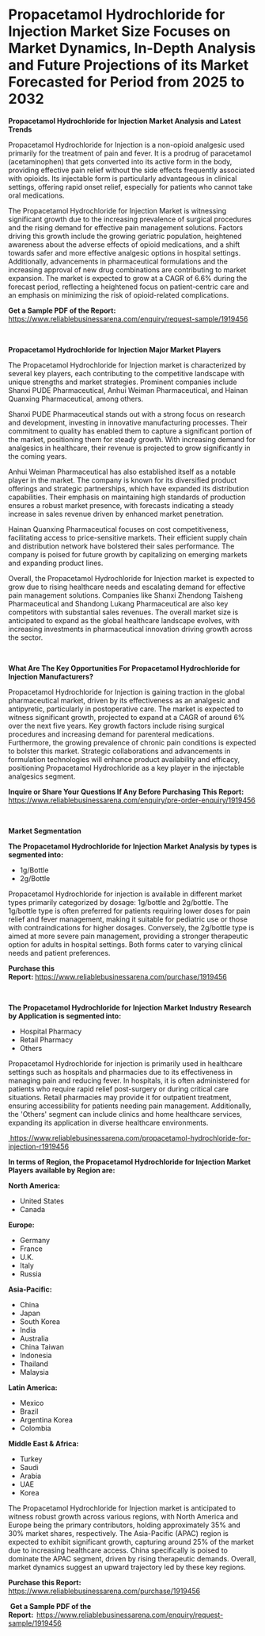 <p><h1>Propacetamol Hydrochloride for Injection Market Size Focuses on Market Dynamics, In-Depth Analysis and Future Projections of its Market Forecasted for Period from 2025 to 2032</h1></p><p><strong>Propacetamol Hydrochloride for Injection Market Analysis and Latest Trends</strong></p>
<p><p>Propacetamol Hydrochloride for Injection is a non-opioid analgesic used primarily for the treatment of pain and fever. It is a prodrug of paracetamol (acetaminophen) that gets converted into its active form in the body, providing effective pain relief without the side effects frequently associated with opioids. Its injectable form is particularly advantageous in clinical settings, offering rapid onset relief, especially for patients who cannot take oral medications.</p><p>The Propacetamol Hydrochloride for Injection Market is witnessing significant growth due to the increasing prevalence of surgical procedures and the rising demand for effective pain management solutions. Factors driving this growth include the growing geriatric population, heightened awareness about the adverse effects of opioid medications, and a shift towards safer and more effective analgesic options in hospital settings. Additionally, advancements in pharmaceutical formulations and the increasing approval of new drug combinations are contributing to market expansion. The market is expected to grow at a CAGR of 6.6% during the forecast period, reflecting a heightened focus on patient-centric care and an emphasis on minimizing the risk of opioid-related complications.</p></p>
<p><strong>Get a Sample PDF of the Report:&nbsp;</strong> <a href="https://www.reliablebusinessarena.com/enquiry/request-sample/1919456?utm_campaign=2042&utm_medium=2&utm_source=Github&utm_content=ia&utm_term=19042025&utm_id=propacetamol-hydrochloride-for-injection">https://www.reliablebusinessarena.com/enquiry/request-sample/1919456</a></p>
<p>&nbsp;</p>
<p><strong>Propacetamol Hydrochloride for Injection Major Market Players</strong></p>
<p><p>The Propacetamol Hydrochloride for Injection market is characterized by several key players, each contributing to the competitive landscape with unique strengths and market strategies. Prominent companies include Shanxi PUDE Pharmaceutical, Anhui Weiman Pharmaceutical, and Hainan Quanxing Pharmaceutical, among others.</p><p>Shanxi PUDE Pharmaceutical stands out with a strong focus on research and development, investing in innovative manufacturing processes. Their commitment to quality has enabled them to capture a significant portion of the market, positioning them for steady growth. With increasing demand for analgesics in healthcare, their revenue is projected to grow significantly in the coming years.</p><p>Anhui Weiman Pharmaceutical has also established itself as a notable player in the market. The company is known for its diversified product offerings and strategic partnerships, which have expanded its distribution capabilities. Their emphasis on maintaining high standards of production ensures a robust market presence, with forecasts indicating a steady increase in sales revenue driven by enhanced market penetration.</p><p>Hainan Quanxing Pharmaceutical focuses on cost competitiveness, facilitating access to price-sensitive markets. Their efficient supply chain and distribution network have bolstered their sales performance. The company is poised for future growth by capitalizing on emerging markets and expanding product lines.</p><p>Overall, the Propacetamol Hydrochloride for Injection market is expected to grow due to rising healthcare needs and escalating demand for effective pain management solutions. Companies like Shanxi Zhendong Taisheng Pharmaceutical and Shandong Lukang Pharmaceutical are also key competitors with substantial sales revenues. The overall market size is anticipated to expand as the global healthcare landscape evolves, with increasing investments in pharmaceutical innovation driving growth across the sector.</p></p>
<p>&nbsp;</p>
<p><strong>What Are The Key Opportunities For Propacetamol Hydrochloride for Injection Manufacturers?</strong></p>
<p><p>Propacetamol Hydrochloride for Injection is gaining traction in the global pharmaceutical market, driven by its effectiveness as an analgesic and antipyretic, particularly in postoperative care. The market is expected to witness significant growth, projected to expand at a CAGR of around 6% over the next five years. Key growth factors include rising surgical procedures and increasing demand for parenteral medications. Furthermore, the growing prevalence of chronic pain conditions is expected to bolster this market. Strategic collaborations and advancements in formulation technologies will enhance product availability and efficacy, positioning Propacetamol Hydrochloride as a key player in the injectable analgesics segment.</p></p>
<p><strong>Inquire or Share Your Questions If Any Before Purchasing This Report:</strong> <a href="https://www.reliablebusinessarena.com/enquiry/pre-order-enquiry/1919456?utm_campaign=2042&utm_medium=2&utm_source=Github&utm_content=ia&utm_term=19042025&utm_id=propacetamol-hydrochloride-for-injection">https://www.reliablebusinessarena.com/enquiry/pre-order-enquiry/1919456</a></p>
<p>&nbsp;</p>
<p><strong>Market Segmentation</strong></p>
<p><strong>The Propacetamol Hydrochloride for Injection Market Analysis by types is segmented into:</strong></p>
<p><ul><li>1g/Bottle</li><li>2g/Bottle</li></ul></p>
<p><p>Propacetamol Hydrochloride for injection is available in different market types primarily categorized by dosage: 1g/bottle and 2g/bottle. The 1g/bottle type is often preferred for patients requiring lower doses for pain relief and fever management, making it suitable for pediatric use or those with contraindications for higher dosages. Conversely, the 2g/bottle type is aimed at more severe pain management, providing a stronger therapeutic option for adults in hospital settings. Both forms cater to varying clinical needs and patient preferences.</p></p>
<p><strong>Purchase this Report:&nbsp;</strong><a href="https://www.reliablebusinessarena.com/purchase/1919456?utm_campaign=2042&utm_medium=2&utm_source=Github&utm_content=ia&utm_term=19042025&utm_id=propacetamol-hydrochloride-for-injection">https://www.reliablebusinessarena.com/purchase/1919456</a></p>
<p>&nbsp;</p>
<p><strong>The Propacetamol Hydrochloride for Injection Market Industry Research by Application is segmented into:</strong></p>
<p><ul><li>Hospital Pharmacy</li><li>Retail Pharmacy</li><li>Others</li></ul></p>
<p><p>Propacetamol Hydrochloride for injection is primarily used in healthcare settings such as hospitals and pharmacies due to its effectiveness in managing pain and reducing fever. In hospitals, it is often administered for patients who require rapid relief post-surgery or during critical care situations. Retail pharmacies may provide it for outpatient treatment, ensuring accessibility for patients needing pain management. Additionally, the 'Others' segment can include clinics and home healthcare services, expanding its application in diverse healthcare environments.</p></p>
<p><a href="https://www.reliablebusinessarena.com/propacetamol-hydrochloride-for-injection-r1919456?utm_campaign=2042&utm_medium=2&utm_source=Github&utm_content=ia&utm_term=19042025&utm_id=propacetamol-hydrochloride-for-injection">&nbsp;https://www.reliablebusinessarena.com/propacetamol-hydrochloride-for-injection-r1919456</a></p>
<p><strong>In terms of Region, the Propacetamol Hydrochloride for Injection Market Players available by Region are:</strong></p>
<p>
    <p> <strong> North America: </strong>
        <ul>
            <li>United States</li>
            <li>Canada</li>
        </ul>
        </p> 
    <p> <strong> Europe: </strong>
        <ul>
            <li>Germany</li>
            <li>France</li>
            <li>U.K.</li>
            <li>Italy</li>
            <li>Russia</li>
        </ul>
        </p> 
    <p> <strong> Asia-Pacific: </strong>
        <ul>
            <li>China</li>
            <li>Japan</li>
            <li>South Korea</li>
            <li>India</li>
            <li>Australia</li>
            <li>China Taiwan</li>
            <li>Indonesia</li>
            <li>Thailand</li>
            <li>Malaysia</li>
        </ul>
        </p> 
    <p> <strong> Latin America: </strong>
        <ul>
            <li>Mexico</li>
            <li>Brazil</li>
            <li>Argentina Korea</li>
            <li>Colombia</li>
        </ul>
        </p> 
    <p> <strong> Middle East & Africa: </strong>
        <ul>
            <li>Turkey</li>
            <li>Saudi</li>
            <li>Arabia</li>
            <li>UAE</li>
            <li>Korea</li>
        </ul>
    </p>
    </p>
<p><p>The Propacetamol Hydrochloride for Injection market is anticipated to witness robust growth across various regions, with North America and Europe being the primary contributors, holding approximately 35% and 30% market shares, respectively. The Asia-Pacific (APAC) region is expected to exhibit significant growth, capturing around 25% of the market due to increasing healthcare access. China specifically is poised to dominate the APAC segment, driven by rising therapeutic demands. Overall, market dynamics suggest an upward trajectory led by these key regions.</p></p>
<p><strong>Purchase this Report: </strong><a href="https://www.reliablebusinessarena.com/purchase/1919456?utm_campaign=2042&utm_medium=2&utm_source=Github&utm_content=ia&utm_term=19042025&utm_id=propacetamol-hydrochloride-for-injection">https://www.reliablebusinessarena.com/purchase/1919456</a></p>
<p>&nbsp;<strong>Get a Sample PDF of the Report:&nbsp;&nbsp;</strong><a href="https://www.reliablebusinessarena.com/enquiry/request-sample/1919456?utm_campaign=2042&utm_medium=2&utm_source=Github&utm_content=ia&utm_term=19042025&utm_id=propacetamol-hydrochloride-for-injection">https://www.reliablebusinessarena.com/enquiry/request-sample/1919456</a></p>
<p><strong></strong></p>
<p><p></p><p></p><p></p></p>